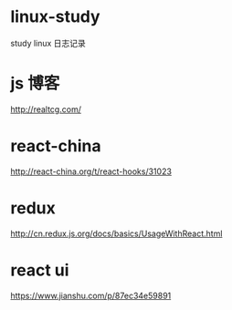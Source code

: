 # linux-study
study linux 日志记录

# js 博客
http://realtcg.com/

# react-china
http://react-china.org/t/react-hooks/31023

# redux
http://cn.redux.js.org/docs/basics/UsageWithReact.html

# react ui
https://www.jianshu.com/p/87ec34e59891
